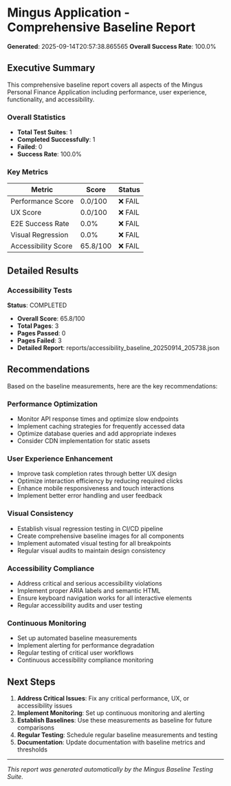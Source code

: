 # Mingus Application - Comprehensive Baseline Report

**Generated**: 2025-09-14T20:57:38.865565
**Overall Success Rate**: 100.0%

## Executive Summary

This comprehensive baseline report covers all aspects of the Mingus Personal Finance Application including performance, user experience, functionality, and accessibility.

### Overall Statistics

- **Total Test Suites**: 1
- **Completed Successfully**: 1
- **Failed**: 0
- **Success Rate**: 100.0%

### Key Metrics

| Metric | Score | Status |
|--------|-------|--------|
| Performance Score | 0.0/100 | ❌ FAIL |
| UX Score | 0.0/100 | ❌ FAIL |
| E2E Success Rate | 0.0% | ❌ FAIL |
| Visual Regression | 0.0% | ❌ FAIL |
| Accessibility Score | 65.8/100 | ❌ FAIL |

## Detailed Results

### Accessibility Tests

**Status**: COMPLETED

- **Overall Score**: 65.8/100
- **Total Pages**: 3
- **Pages Passed**: 0
- **Pages Failed**: 3
- **Detailed Report**: reports/accessibility_baseline_20250914_205738.json

## Recommendations

Based on the baseline measurements, here are the key recommendations:

### Performance Optimization
- Monitor API response times and optimize slow endpoints
- Implement caching strategies for frequently accessed data
- Optimize database queries and add appropriate indexes
- Consider CDN implementation for static assets

### User Experience Enhancement
- Improve task completion rates through better UX design
- Optimize interaction efficiency by reducing required clicks
- Enhance mobile responsiveness and touch interactions
- Implement better error handling and user feedback

### Visual Consistency
- Establish visual regression testing in CI/CD pipeline
- Create comprehensive baseline images for all components
- Implement automated visual testing for all breakpoints
- Regular visual audits to maintain design consistency

### Accessibility Compliance
- Address critical and serious accessibility violations
- Implement proper ARIA labels and semantic HTML
- Ensure keyboard navigation works for all interactive elements
- Regular accessibility audits and user testing

### Continuous Monitoring
- Set up automated baseline measurements
- Implement alerting for performance degradation
- Regular testing of critical user workflows
- Continuous accessibility compliance monitoring

## Next Steps

1. **Address Critical Issues**: Fix any critical performance, UX, or accessibility issues
2. **Implement Monitoring**: Set up continuous monitoring and alerting
3. **Establish Baselines**: Use these measurements as baseline for future comparisons
4. **Regular Testing**: Schedule regular baseline measurements and testing
5. **Documentation**: Update documentation with baseline metrics and thresholds

---

*This report was generated automatically by the Mingus Baseline Testing Suite.*

